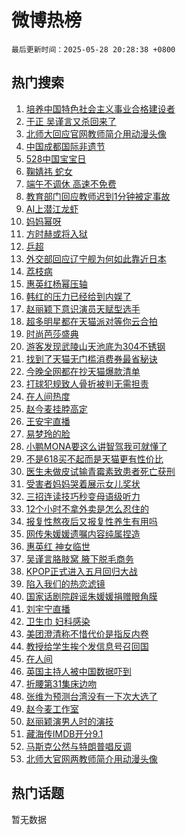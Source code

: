 # 微博热榜

`最后更新时间：2025-05-28 20:28:38 +0800`

## 热门搜索

1. [培养中国特色社会主义事业合格建设者](https://m.weibo.cn/search?containerid=100103type%3D1%26t%3D10%26q%3D%23%E5%9F%B9%E5%85%BB%E4%B8%AD%E5%9B%BD%E7%89%B9%E8%89%B2%E7%A4%BE%E4%BC%9A%E4%B8%BB%E4%B9%89%E4%BA%8B%E4%B8%9A%E5%90%88%E6%A0%BC%E5%BB%BA%E8%AE%BE%E8%80%85%23&stream_entry_id=51&isnewpage=1&extparam=seat%3D1%26c_type%3D51%26dgr%3D0%26cate%3D10103%26stream_entry_id%3D51%26q%3D%2523%25E5%259F%25B9%25E5%2585%25BB%25E4%25B8%25AD%25E5%259B%25BD%25E7%2589%25B9%25E8%2589%25B2%25E7%25A4%25BE%25E4%25BC%259A%25E4%25B8%25BB%25E4%25B9%2589%25E4%25BA%258B%25E4%25B8%259A%25E5%2590%2588%25E6%25A0%25BC%25E5%25BB%25BA%25E8%25AE%25BE%25E8%2580%2585%2523%26filter_type%3Drealtimehot%26pos%3D0%26display_time%3D1748435316%26pre_seqid%3D174843531657608418083)
1. [于正 吴谨言又杀回来了](https://m.weibo.cn/search?containerid=100103type%3D1%26t%3D10%26q%3D%E4%BA%8E%E6%AD%A3+%E5%90%B4%E8%B0%A8%E8%A8%80%E5%8F%88%E6%9D%80%E5%9B%9E%E6%9D%A5%E4%BA%86&stream_entry_id=31&isnewpage=1&extparam=seat%3D1%26flag%3D1%26lcate%3D5001%26filter_type%3Drealtimehot%26c_type%3D31%26dgr%3D0%26stream_entry_id%3D31%26band_rank%3D1%26cate%3D5001%26q%3D%25E4%25BA%258E%25E6%25AD%25A3%2520%25E5%2590%25B4%25E8%25B0%25A8%25E8%25A8%2580%25E5%258F%2588%25E6%259D%2580%25E5%259B%259E%25E6%259D%25A5%25E4%25BA%2586%26realpos%3D1%26pos%3D0%26display_time%3D1748435316%26pre_seqid%3D174843531657608418083)
1. [北师大回应官网教师简介用动漫头像](https://m.weibo.cn/search?containerid=100103type%3D1%26t%3D10%26q%3D%23%E5%8C%97%E5%B8%88%E5%A4%A7%E5%9B%9E%E5%BA%94%E5%AE%98%E7%BD%91%E6%95%99%E5%B8%88%E7%AE%80%E4%BB%8B%E7%94%A8%E5%8A%A8%E6%BC%AB%E5%A4%B4%E5%83%8F%23&stream_entry_id=31&isnewpage=1&extparam=seat%3D1%26flag%3D0%26lcate%3D5001%26filter_type%3Drealtimehot%26c_type%3D31%26dgr%3D0%26stream_entry_id%3D31%26band_rank%3D2%26cate%3D5001%26q%3D%2523%25E5%258C%2597%25E5%25B8%2588%25E5%25A4%25A7%25E5%259B%259E%25E5%25BA%2594%25E5%25AE%2598%25E7%25BD%2591%25E6%2595%2599%25E5%25B8%2588%25E7%25AE%2580%25E4%25BB%258B%25E7%2594%25A8%25E5%258A%25A8%25E6%25BC%25AB%25E5%25A4%25B4%25E5%2583%258F%2523%26realpos%3D2%26pos%3D1%26display_time%3D1748435316%26pre_seqid%3D174843531657608418083)
1. [中国成都国际非遗节](https://m.weibo.cn/search?containerid=100103type%3D1%26t%3D10%26q%3D%23%E4%B8%AD%E5%9B%BD%E6%88%90%E9%83%BD%E5%9B%BD%E9%99%85%E9%9D%9E%E9%81%97%E8%8A%82%23&stream_entry_id=31&isnewpage=1&extparam=seat%3D1%26flag%3D1%26lcate%3D5001%26filter_type%3Drealtimehot%26c_type%3D31%26dgr%3D0%26stream_entry_id%3D31%26band_rank%3D3%26cate%3D5001%26q%3D%2523%25E4%25B8%25AD%25E5%259B%25BD%25E6%2588%2590%25E9%2583%25BD%25E5%259B%25BD%25E9%2599%2585%25E9%259D%259E%25E9%2581%2597%25E8%258A%2582%2523%26realpos%3D3%26pos%3D2%26display_time%3D1748435316%26pre_seqid%3D174843531657608418083)
1. [528中国宝宝日](https://m.weibo.cn/search?containerid=100103type%3D1%26t%3D10%26q%3D%23528%E4%B8%AD%E5%9B%BD%E5%AE%9D%E5%AE%9D%E6%97%A5%23&stream_entry_id=31&isnewpage=1&extparam=seat%3D1%26adid%3D287715%26lcate%3D5001%26filter_type%3Drealtimehot%26stream_entry_id%3D31%26topic_ad%3D1%26dgr%3D0%26is_ad_pos%3D1%26band_rank%3D4%26cate%3D5001%26q%3D%2523528%25E4%25B8%25AD%25E5%259B%25BD%25E5%25AE%259D%25E5%25AE%259D%25E6%2597%25A5%2523%26c_type%3D31%26pos%3D3%26display_time%3D1748435316%26pre_seqid%3D174843531657608418083)
1. [鞠婧祎 蛇女](https://m.weibo.cn/search?containerid=100103type%3D1%26t%3D10%26q%3D%E9%9E%A0%E5%A9%A7%E7%A5%8E+%E8%9B%87%E5%A5%B3&stream_entry_id=31&isnewpage=1&extparam=seat%3D1%26flag%3D1%26lcate%3D5001%26filter_type%3Drealtimehot%26c_type%3D31%26dgr%3D0%26stream_entry_id%3D31%26band_rank%3D4%26cate%3D5001%26q%3D%25E9%259E%25A0%25E5%25A9%25A7%25E7%25A5%258E%2520%25E8%259B%2587%25E5%25A5%25B3%26realpos%3D4%26pos%3D4%26display_time%3D1748435316%26pre_seqid%3D174843531657608418083)
1. [端午不调休 高速不免费](https://m.weibo.cn/search?containerid=100103type%3D1%26t%3D10%26q%3D%E7%AB%AF%E5%8D%88%E4%B8%8D%E8%B0%83%E4%BC%91+%E9%AB%98%E9%80%9F%E4%B8%8D%E5%85%8D%E8%B4%B9&stream_entry_id=31&isnewpage=1&extparam=seat%3D1%26flag%3D2%26lcate%3D5001%26filter_type%3Drealtimehot%26c_type%3D31%26dgr%3D0%26stream_entry_id%3D31%26band_rank%3D5%26cate%3D5001%26q%3D%25E7%25AB%25AF%25E5%258D%2588%25E4%25B8%258D%25E8%25B0%2583%25E4%25BC%2591%2520%25E9%25AB%2598%25E9%2580%259F%25E4%25B8%258D%25E5%2585%258D%25E8%25B4%25B9%26realpos%3D5%26pos%3D5%26display_time%3D1748435316%26pre_seqid%3D174843531657608418083)
1. [教育部门回应教师迟到1分钟被定事故](https://m.weibo.cn/search?containerid=100103type%3D1%26t%3D10%26q%3D%23%E6%95%99%E8%82%B2%E9%83%A8%E9%97%A8%E5%9B%9E%E5%BA%94%E6%95%99%E5%B8%88%E8%BF%9F%E5%88%B01%E5%88%86%E9%92%9F%E8%A2%AB%E5%AE%9A%E4%BA%8B%E6%95%85%23&stream_entry_id=31&isnewpage=1&extparam=seat%3D1%26flag%3D1%26lcate%3D5001%26filter_type%3Drealtimehot%26c_type%3D31%26dgr%3D0%26stream_entry_id%3D31%26band_rank%3D6%26cate%3D5001%26q%3D%2523%25E6%2595%2599%25E8%2582%25B2%25E9%2583%25A8%25E9%2597%25A8%25E5%259B%259E%25E5%25BA%2594%25E6%2595%2599%25E5%25B8%2588%25E8%25BF%259F%25E5%2588%25B01%25E5%2588%2586%25E9%2592%259F%25E8%25A2%25AB%25E5%25AE%259A%25E4%25BA%258B%25E6%2595%2585%2523%26realpos%3D6%26pos%3D6%26display_time%3D1748435316%26pre_seqid%3D174843531657608418083)
1. [AI上潜江龙虾](https://m.weibo.cn/search?containerid=100103type%3D1%26t%3D10%26q%3D%23AI%E4%B8%8A%E6%BD%9C%E6%B1%9F%E9%BE%99%E8%99%BE%23&stream_entry_id=31&isnewpage=1&extparam=seat%3D1%26adid%3D287716%26lcate%3D5001%26filter_type%3Drealtimehot%26stream_entry_id%3D31%26topic_ad%3D1%26dgr%3D0%26is_ad_pos%3D1%26band_rank%3D7%26cate%3D5001%26q%3D%2523AI%25E4%25B8%258A%25E6%25BD%259C%25E6%25B1%259F%25E9%25BE%2599%25E8%2599%25BE%2523%26c_type%3D31%26pos%3D7%26display_time%3D1748435316%26pre_seqid%3D174843531657608418083)
1. [妈妈幂呀](https://m.weibo.cn/search?containerid=100103type%3D1%26t%3D10%26q%3D%E5%A6%88%E5%A6%88%E5%B9%82%E5%91%80&stream_entry_id=31&isnewpage=1&extparam=seat%3D1%26flag%3D1%26lcate%3D5001%26filter_type%3Drealtimehot%26c_type%3D31%26dgr%3D0%26stream_entry_id%3D31%26band_rank%3D7%26cate%3D5001%26q%3D%25E5%25A6%2588%25E5%25A6%2588%25E5%25B9%2582%25E5%2591%2580%26realpos%3D7%26pos%3D8%26display_time%3D1748435316%26pre_seqid%3D174843531657608418083)
1. [方时赫或将入狱](https://m.weibo.cn/search?containerid=100103type%3D1%26t%3D10%26q%3D%23%E6%96%B9%E6%97%B6%E8%B5%AB%E6%88%96%E5%B0%86%E5%85%A5%E7%8B%B1%23&stream_entry_id=31&isnewpage=1&extparam=seat%3D1%26flag%3D1%26lcate%3D5001%26filter_type%3Drealtimehot%26c_type%3D31%26dgr%3D0%26stream_entry_id%3D31%26band_rank%3D8%26cate%3D5001%26q%3D%2523%25E6%2596%25B9%25E6%2597%25B6%25E8%25B5%25AB%25E6%2588%2596%25E5%25B0%2586%25E5%2585%25A5%25E7%258B%25B1%2523%26realpos%3D8%26pos%3D9%26display_time%3D1748435316%26pre_seqid%3D174843531657608418083)
1. [乒超](https://m.weibo.cn/search?containerid=100103type%3D1%26t%3D10%26q%3D%E4%B9%92%E8%B6%85&stream_entry_id=31&isnewpage=1&extparam=seat%3D1%26flag%3D0%26lcate%3D5001%26filter_type%3Drealtimehot%26c_type%3D31%26dgr%3D0%26stream_entry_id%3D31%26band_rank%3D9%26cate%3D5001%26q%3D%25E4%25B9%2592%25E8%25B6%2585%26realpos%3D9%26pos%3D10%26display_time%3D1748435316%26pre_seqid%3D174843531657608418083)
1. [外交部回应辽宁舰为何如此靠近日本](https://m.weibo.cn/search?containerid=100103type%3D1%26t%3D10%26q%3D%23%E5%A4%96%E4%BA%A4%E9%83%A8%E5%9B%9E%E5%BA%94%E8%BE%BD%E5%AE%81%E8%88%B0%E4%B8%BA%E4%BD%95%E5%A6%82%E6%AD%A4%E9%9D%A0%E8%BF%91%E6%97%A5%E6%9C%AC%23&stream_entry_id=31&isnewpage=1&extparam=seat%3D1%26flag%3D1%26lcate%3D5001%26filter_type%3Drealtimehot%26c_type%3D31%26dgr%3D0%26stream_entry_id%3D31%26band_rank%3D10%26cate%3D5001%26q%3D%2523%25E5%25A4%2596%25E4%25BA%25A4%25E9%2583%25A8%25E5%259B%259E%25E5%25BA%2594%25E8%25BE%25BD%25E5%25AE%2581%25E8%2588%25B0%25E4%25B8%25BA%25E4%25BD%2595%25E5%25A6%2582%25E6%25AD%25A4%25E9%259D%25A0%25E8%25BF%2591%25E6%2597%25A5%25E6%259C%25AC%2523%26realpos%3D10%26pos%3D11%26display_time%3D1748435316%26pre_seqid%3D174843531657608418083)
1. [荔枝病](https://m.weibo.cn/search?containerid=100103type%3D1%26t%3D10%26q%3D%E8%8D%94%E6%9E%9D%E7%97%85&stream_entry_id=31&isnewpage=1&extparam=seat%3D1%26flag%3D2%26lcate%3D5001%26filter_type%3Drealtimehot%26c_type%3D31%26dgr%3D0%26stream_entry_id%3D31%26band_rank%3D11%26cate%3D5001%26q%3D%25E8%258D%2594%25E6%259E%259D%25E7%2597%2585%26realpos%3D11%26pos%3D12%26display_time%3D1748435316%26pre_seqid%3D174843531657608418083)
1. [惠英红杨幂压轴](https://m.weibo.cn/search?containerid=100103type%3D1%26t%3D10%26q%3D%23%E6%83%A0%E8%8B%B1%E7%BA%A2%E6%9D%A8%E5%B9%82%E5%8E%8B%E8%BD%B4%23&stream_entry_id=31&isnewpage=1&extparam=seat%3D1%26flag%3D1%26lcate%3D5001%26filter_type%3Drealtimehot%26c_type%3D31%26dgr%3D0%26stream_entry_id%3D31%26band_rank%3D12%26cate%3D5001%26q%3D%2523%25E6%2583%25A0%25E8%258B%25B1%25E7%25BA%25A2%25E6%259D%25A8%25E5%25B9%2582%25E5%258E%258B%25E8%25BD%25B4%2523%26realpos%3D12%26pos%3D13%26display_time%3D1748435316%26pre_seqid%3D174843531657608418083)
1. [韩红的压力已经给到内娱了](https://m.weibo.cn/search?containerid=100103type%3D1%26t%3D10%26q%3D%E9%9F%A9%E7%BA%A2%E7%9A%84%E5%8E%8B%E5%8A%9B%E5%B7%B2%E7%BB%8F%E7%BB%99%E5%88%B0%E5%86%85%E5%A8%B1%E4%BA%86&stream_entry_id=31&isnewpage=1&extparam=seat%3D1%26flag%3D2%26lcate%3D5001%26filter_type%3Drealtimehot%26c_type%3D31%26dgr%3D0%26stream_entry_id%3D31%26band_rank%3D13%26cate%3D5001%26q%3D%25E9%259F%25A9%25E7%25BA%25A2%25E7%259A%2584%25E5%258E%258B%25E5%258A%259B%25E5%25B7%25B2%25E7%25BB%258F%25E7%25BB%2599%25E5%2588%25B0%25E5%2586%2585%25E5%25A8%25B1%25E4%25BA%2586%26realpos%3D13%26pos%3D14%26display_time%3D1748435316%26pre_seqid%3D174843531657608418083)
1. [赵丽颖下意识演员天赋型选手](https://m.weibo.cn/search?containerid=100103type%3D1%26t%3D10%26q%3D%E8%B5%B5%E4%B8%BD%E9%A2%96%E4%B8%8B%E6%84%8F%E8%AF%86%E6%BC%94%E5%91%98%E5%A4%A9%E8%B5%8B%E5%9E%8B%E9%80%89%E6%89%8B&stream_entry_id=31&isnewpage=1&extparam=seat%3D1%26flag%3D1%26lcate%3D5001%26filter_type%3Drealtimehot%26c_type%3D31%26dgr%3D0%26stream_entry_id%3D31%26band_rank%3D14%26cate%3D5001%26q%3D%25E8%25B5%25B5%25E4%25B8%25BD%25E9%25A2%2596%25E4%25B8%258B%25E6%2584%258F%25E8%25AF%2586%25E6%25BC%2594%25E5%2591%2598%25E5%25A4%25A9%25E8%25B5%258B%25E5%259E%258B%25E9%2580%2589%25E6%2589%258B%26realpos%3D14%26pos%3D15%26display_time%3D1748435316%26pre_seqid%3D174843531657608418083)
1. [超多明星都在天猫派对等你云合拍](https://m.weibo.cn/search?containerid=100103type%3D1%26t%3D10%26q%3D%23%E8%B6%85%E5%A4%9A%E6%98%8E%E6%98%9F%E9%83%BD%E5%9C%A8%E5%A4%A9%E7%8C%AB%E6%B4%BE%E5%AF%B9%E7%AD%89%E4%BD%A0%E4%BA%91%E5%90%88%E6%8B%8D%23&stream_entry_id=31&isnewpage=1&extparam=seat%3D1%26flag%3D1%26lcate%3D5001%26filter_type%3Drealtimehot%26stream_entry_id%3D31%26c_type%3D31%26dgr%3D0%26adid%3D288081%26band_rank%3D15%26cate%3D5001%26q%3D%2523%25E8%25B6%2585%25E5%25A4%259A%25E6%2598%258E%25E6%2598%259F%25E9%2583%25BD%25E5%259C%25A8%25E5%25A4%25A9%25E7%258C%25AB%25E6%25B4%25BE%25E5%25AF%25B9%25E7%25AD%2589%25E4%25BD%25A0%25E4%25BA%2591%25E5%2590%2588%25E6%258B%258D%2523%26realpos%3D15%26pos%3D16%26display_time%3D1748435316%26pre_seqid%3D174843531657608418083)
1. [时尚芭莎盛典](https://m.weibo.cn/search?containerid=100103type%3D1%26t%3D10%26q%3D%E6%97%B6%E5%B0%9A%E8%8A%AD%E8%8E%8E%E7%9B%9B%E5%85%B8&stream_entry_id=31&isnewpage=1&extparam=seat%3D1%26flag%3D0%26lcate%3D5001%26filter_type%3Drealtimehot%26c_type%3D31%26dgr%3D0%26stream_entry_id%3D31%26band_rank%3D16%26cate%3D5001%26q%3D%25E6%2597%25B6%25E5%25B0%259A%25E8%258A%25AD%25E8%258E%258E%25E7%259B%259B%25E5%2585%25B8%26realpos%3D16%26pos%3D17%26display_time%3D1748435316%26pre_seqid%3D174843531657608418083)
1. [游客发现武陵山天池底为304不锈钢](https://m.weibo.cn/search?containerid=100103type%3D1%26t%3D10%26q%3D%23%E6%B8%B8%E5%AE%A2%E5%8F%91%E7%8E%B0%E6%AD%A6%E9%99%B5%E5%B1%B1%E5%A4%A9%E6%B1%A0%E5%BA%95%E4%B8%BA304%E4%B8%8D%E9%94%88%E9%92%A2%23&stream_entry_id=31&isnewpage=1&extparam=seat%3D1%26flag%3D1%26lcate%3D5001%26filter_type%3Drealtimehot%26c_type%3D31%26dgr%3D0%26stream_entry_id%3D31%26band_rank%3D17%26cate%3D5001%26q%3D%2523%25E6%25B8%25B8%25E5%25AE%25A2%25E5%258F%2591%25E7%258E%25B0%25E6%25AD%25A6%25E9%2599%25B5%25E5%25B1%25B1%25E5%25A4%25A9%25E6%25B1%25A0%25E5%25BA%2595%25E4%25B8%25BA304%25E4%25B8%258D%25E9%2594%2588%25E9%2592%25A2%2523%26realpos%3D17%26pos%3D18%26display_time%3D1748435316%26pre_seqid%3D174843531657608418083)
1. [找到了天猫无门槛消费券最省秘诀](https://m.weibo.cn/search?containerid=100103type%3D1%26t%3D10%26q%3D%23%E6%89%BE%E5%88%B0%E4%BA%86%E5%A4%A9%E7%8C%AB%E6%97%A0%E9%97%A8%E6%A7%9B%E6%B6%88%E8%B4%B9%E5%88%B8%E6%9C%80%E7%9C%81%E7%A7%98%E8%AF%80%23&stream_entry_id=31&isnewpage=1&extparam=seat%3D1%26flag%3D1%26lcate%3D5001%26filter_type%3Drealtimehot%26c_type%3D31%26dgr%3D0%26stream_entry_id%3D31%26band_rank%3D18%26cate%3D5001%26q%3D%2523%25E6%2589%25BE%25E5%2588%25B0%25E4%25BA%2586%25E5%25A4%25A9%25E7%258C%25AB%25E6%2597%25A0%25E9%2597%25A8%25E6%25A7%259B%25E6%25B6%2588%25E8%25B4%25B9%25E5%2588%25B8%25E6%259C%2580%25E7%259C%2581%25E7%25A7%2598%25E8%25AF%2580%2523%26realpos%3D18%26pos%3D19%26display_time%3D1748435316%26pre_seqid%3D174843531657608418083)
1. [今晚全网都在抄天猫爆款清单](https://m.weibo.cn/search?containerid=100103type%3D1%26t%3D10%26q%3D%23%E4%BB%8A%E6%99%9A%E5%85%A8%E7%BD%91%E9%83%BD%E5%9C%A8%E6%8A%84%E5%A4%A9%E7%8C%AB%E7%88%86%E6%AC%BE%E6%B8%85%E5%8D%95%23&stream_entry_id=31&isnewpage=1&extparam=seat%3D1%26flag%3D1%26lcate%3D5001%26filter_type%3Drealtimehot%26c_type%3D31%26dgr%3D0%26stream_entry_id%3D31%26band_rank%3D19%26cate%3D5001%26q%3D%2523%25E4%25BB%258A%25E6%2599%259A%25E5%2585%25A8%25E7%25BD%2591%25E9%2583%25BD%25E5%259C%25A8%25E6%258A%2584%25E5%25A4%25A9%25E7%258C%25AB%25E7%2588%2586%25E6%25AC%25BE%25E6%25B8%2585%25E5%258D%2595%2523%26realpos%3D19%26pos%3D20%26display_time%3D1748435316%26pre_seqid%3D174843531657608418083)
1. [打球犯规致人骨折被判无需担责](https://m.weibo.cn/search?containerid=100103type%3D1%26t%3D10%26q%3D%23%E6%89%93%E7%90%83%E7%8A%AF%E8%A7%84%E8%87%B4%E4%BA%BA%E9%AA%A8%E6%8A%98%E8%A2%AB%E5%88%A4%E6%97%A0%E9%9C%80%E6%8B%85%E8%B4%A3%23&stream_entry_id=31&isnewpage=1&extparam=seat%3D1%26flag%3D1%26lcate%3D5001%26filter_type%3Drealtimehot%26c_type%3D31%26dgr%3D0%26stream_entry_id%3D31%26band_rank%3D20%26cate%3D5001%26q%3D%2523%25E6%2589%2593%25E7%2590%2583%25E7%258A%25AF%25E8%25A7%2584%25E8%2587%25B4%25E4%25BA%25BA%25E9%25AA%25A8%25E6%258A%2598%25E8%25A2%25AB%25E5%2588%25A4%25E6%2597%25A0%25E9%259C%2580%25E6%258B%2585%25E8%25B4%25A3%2523%26realpos%3D20%26pos%3D21%26display_time%3D1748435316%26pre_seqid%3D174843531657608418083)
1. [在人间热度](https://m.weibo.cn/search?containerid=100103type%3D1%26t%3D10%26q%3D%23%E5%9C%A8%E4%BA%BA%E9%97%B4%E7%83%AD%E5%BA%A6%23&stream_entry_id=31&isnewpage=1&extparam=seat%3D1%26flag%3D0%26lcate%3D5001%26filter_type%3Drealtimehot%26c_type%3D31%26dgr%3D0%26stream_entry_id%3D31%26band_rank%3D21%26cate%3D5001%26q%3D%2523%25E5%259C%25A8%25E4%25BA%25BA%25E9%2597%25B4%25E7%2583%25AD%25E5%25BA%25A6%2523%26realpos%3D21%26pos%3D22%26display_time%3D1748435316%26pre_seqid%3D174843531657608418083)
1. [赵今麦挂脖高定](https://m.weibo.cn/search?containerid=100103type%3D1%26t%3D10%26q%3D%23%E8%B5%B5%E4%BB%8A%E9%BA%A6%E6%8C%82%E8%84%96%E9%AB%98%E5%AE%9A%23&stream_entry_id=31&isnewpage=1&extparam=seat%3D1%26flag%3D1%26lcate%3D5001%26filter_type%3Drealtimehot%26c_type%3D31%26dgr%3D0%26stream_entry_id%3D31%26band_rank%3D22%26cate%3D5001%26q%3D%2523%25E8%25B5%25B5%25E4%25BB%258A%25E9%25BA%25A6%25E6%258C%2582%25E8%2584%2596%25E9%25AB%2598%25E5%25AE%259A%2523%26realpos%3D22%26pos%3D23%26display_time%3D1748435316%26pre_seqid%3D174843531657608418083)
1. [王安宇直播](https://m.weibo.cn/search?containerid=100103type%3D1%26t%3D10%26q%3D%E7%8E%8B%E5%AE%89%E5%AE%87%E7%9B%B4%E6%92%AD&stream_entry_id=31&isnewpage=1&extparam=seat%3D1%26flag%3D1%26lcate%3D5001%26filter_type%3Drealtimehot%26c_type%3D31%26dgr%3D0%26stream_entry_id%3D31%26band_rank%3D23%26cate%3D5001%26q%3D%25E7%258E%258B%25E5%25AE%2589%25E5%25AE%2587%25E7%259B%25B4%25E6%2592%25AD%26realpos%3D23%26pos%3D24%26display_time%3D1748435316%26pre_seqid%3D174843531657608418083)
1. [易梦玲的脸](https://m.weibo.cn/search?containerid=100103type%3D1%26t%3D10%26q%3D%E6%98%93%E6%A2%A6%E7%8E%B2%E7%9A%84%E8%84%B8&stream_entry_id=31&isnewpage=1&extparam=seat%3D1%26flag%3D1%26lcate%3D5001%26filter_type%3Drealtimehot%26c_type%3D31%26dgr%3D0%26stream_entry_id%3D31%26band_rank%3D24%26cate%3D5001%26q%3D%25E6%2598%2593%25E6%25A2%25A6%25E7%258E%25B2%25E7%259A%2584%25E8%2584%25B8%26realpos%3D24%26pos%3D25%26display_time%3D1748435316%26pre_seqid%3D174843531657608418083)
1. [小鹏MONA要这么讲智驾我可就懂了](https://m.weibo.cn/search?containerid=100103type%3D1%26t%3D10%26q%3D%23%E5%B0%8F%E9%B9%8FMONA%E8%A6%81%E8%BF%99%E4%B9%88%E8%AE%B2%E6%99%BA%E9%A9%BE%E6%88%91%E5%8F%AF%E5%B0%B1%E6%87%82%E4%BA%86%23&stream_entry_id=31&isnewpage=1&extparam=seat%3D1%26flag%3D1%26lcate%3D5001%26filter_type%3Drealtimehot%26c_type%3D31%26dgr%3D0%26stream_entry_id%3D31%26band_rank%3D25%26cate%3D5001%26q%3D%2523%25E5%25B0%258F%25E9%25B9%258FMONA%25E8%25A6%2581%25E8%25BF%2599%25E4%25B9%2588%25E8%25AE%25B2%25E6%2599%25BA%25E9%25A9%25BE%25E6%2588%2591%25E5%258F%25AF%25E5%25B0%25B1%25E6%2587%2582%25E4%25BA%2586%2523%26realpos%3D25%26pos%3D26%26display_time%3D1748435316%26pre_seqid%3D174843531657608418083)
1. [不是618买不起而是天猫更有性价比](https://m.weibo.cn/search?containerid=100103type%3D1%26t%3D10%26q%3D%23%E4%B8%8D%E6%98%AF618%E4%B9%B0%E4%B8%8D%E8%B5%B7%E8%80%8C%E6%98%AF%E5%A4%A9%E7%8C%AB%E6%9B%B4%E6%9C%89%E6%80%A7%E4%BB%B7%E6%AF%94%23&stream_entry_id=31&isnewpage=1&extparam=seat%3D1%26flag%3D1%26lcate%3D5001%26filter_type%3Drealtimehot%26c_type%3D31%26dgr%3D0%26stream_entry_id%3D31%26band_rank%3D26%26cate%3D5001%26q%3D%2523%25E4%25B8%258D%25E6%2598%25AF618%25E4%25B9%25B0%25E4%25B8%258D%25E8%25B5%25B7%25E8%2580%258C%25E6%2598%25AF%25E5%25A4%25A9%25E7%258C%25AB%25E6%259B%25B4%25E6%259C%2589%25E6%2580%25A7%25E4%25BB%25B7%25E6%25AF%2594%2523%26realpos%3D26%26pos%3D27%26display_time%3D1748435316%26pre_seqid%3D174843531657608418083)
1. [医生未做皮试输青霉素致患者死亡获刑](https://m.weibo.cn/search?containerid=100103type%3D1%26t%3D10%26q%3D%23%E5%8C%BB%E7%94%9F%E6%9C%AA%E5%81%9A%E7%9A%AE%E8%AF%95%E8%BE%93%E9%9D%92%E9%9C%89%E7%B4%A0%E8%87%B4%E6%82%A3%E8%80%85%E6%AD%BB%E4%BA%A1%E8%8E%B7%E5%88%91%23&stream_entry_id=31&isnewpage=1&extparam=seat%3D1%26flag%3D1%26lcate%3D5001%26filter_type%3Drealtimehot%26c_type%3D31%26dgr%3D0%26stream_entry_id%3D31%26band_rank%3D27%26cate%3D5001%26q%3D%2523%25E5%258C%25BB%25E7%2594%259F%25E6%259C%25AA%25E5%2581%259A%25E7%259A%25AE%25E8%25AF%2595%25E8%25BE%2593%25E9%259D%2592%25E9%259C%2589%25E7%25B4%25A0%25E8%2587%25B4%25E6%2582%25A3%25E8%2580%2585%25E6%25AD%25BB%25E4%25BA%25A1%25E8%258E%25B7%25E5%2588%2591%2523%26realpos%3D27%26pos%3D28%26display_time%3D1748435316%26pre_seqid%3D174843531657608418083)
1. [受害者妈妈哭着展示女儿奖状](https://m.weibo.cn/search?containerid=100103type%3D1%26t%3D10%26q%3D%E5%8F%97%E5%AE%B3%E8%80%85%E5%A6%88%E5%A6%88%E5%93%AD%E7%9D%80%E5%B1%95%E7%A4%BA%E5%A5%B3%E5%84%BF%E5%A5%96%E7%8A%B6&stream_entry_id=31&isnewpage=1&extparam=seat%3D1%26flag%3D1%26lcate%3D5001%26filter_type%3Drealtimehot%26c_type%3D31%26dgr%3D0%26stream_entry_id%3D31%26band_rank%3D28%26cate%3D5001%26q%3D%25E5%258F%2597%25E5%25AE%25B3%25E8%2580%2585%25E5%25A6%2588%25E5%25A6%2588%25E5%2593%25AD%25E7%259D%2580%25E5%25B1%2595%25E7%25A4%25BA%25E5%25A5%25B3%25E5%2584%25BF%25E5%25A5%2596%25E7%258A%25B6%26realpos%3D28%26pos%3D29%26display_time%3D1748435316%26pre_seqid%3D174843531657608418083)
1. [三招连读技巧秒变母语级听力](https://m.weibo.cn/search?containerid=100103type%3D1%26t%3D10%26q%3D%E4%B8%89%E6%8B%9B%E8%BF%9E%E8%AF%BB%E6%8A%80%E5%B7%A7%E7%A7%92%E5%8F%98%E6%AF%8D%E8%AF%AD%E7%BA%A7%E5%90%AC%E5%8A%9B&stream_entry_id=31&isnewpage=1&extparam=seat%3D1%26flag%3D1%26lcate%3D5001%26filter_type%3Drealtimehot%26c_type%3D31%26dgr%3D0%26stream_entry_id%3D31%26band_rank%3D29%26cate%3D5001%26q%3D%25E4%25B8%2589%25E6%258B%259B%25E8%25BF%259E%25E8%25AF%25BB%25E6%258A%2580%25E5%25B7%25A7%25E7%25A7%2592%25E5%258F%2598%25E6%25AF%258D%25E8%25AF%25AD%25E7%25BA%25A7%25E5%2590%25AC%25E5%258A%259B%26realpos%3D29%26pos%3D30%26display_time%3D1748435316%26pre_seqid%3D174843531657608418083)
1. [12个小时不拿外卖是怎么忍住的](https://m.weibo.cn/search?containerid=100103type%3D1%26t%3D10%26q%3D12%E4%B8%AA%E5%B0%8F%E6%97%B6%E4%B8%8D%E6%8B%BF%E5%A4%96%E5%8D%96%E6%98%AF%E6%80%8E%E4%B9%88%E5%BF%8D%E4%BD%8F%E7%9A%84&stream_entry_id=31&isnewpage=1&extparam=seat%3D1%26flag%3D1%26lcate%3D5001%26realpos%3D30%26stream_entry_id%3D31%26c_type%3D31%26dgr%3D0%26cate%3D5001%26band_rank%3D30%26is_ai_ask%3D1%26q%3D12%25E4%25B8%25AA%25E5%25B0%258F%25E6%2597%25B6%25E4%25B8%258D%25E6%258B%25BF%25E5%25A4%2596%25E5%258D%2596%25E6%2598%25AF%25E6%2580%258E%25E4%25B9%2588%25E5%25BF%258D%25E4%25BD%258F%25E7%259A%2584%26filter_type%3Drealtimehot%26pos%3D31%26display_time%3D1748435316%26pre_seqid%3D174843531657608418083)
1. [报复性熬夜后又报复性养生有用吗](https://m.weibo.cn/search?containerid=100103type%3D1%26t%3D10%26q%3D%E6%8A%A5%E5%A4%8D%E6%80%A7%E7%86%AC%E5%A4%9C%E5%90%8E%E5%8F%88%E6%8A%A5%E5%A4%8D%E6%80%A7%E5%85%BB%E7%94%9F%E6%9C%89%E7%94%A8%E5%90%97&stream_entry_id=31&isnewpage=1&extparam=seat%3D1%26flag%3D1%26lcate%3D5001%26realpos%3D31%26stream_entry_id%3D31%26c_type%3D31%26dgr%3D0%26cate%3D5001%26band_rank%3D31%26is_ai_ask%3D1%26q%3D%25E6%258A%25A5%25E5%25A4%258D%25E6%2580%25A7%25E7%2586%25AC%25E5%25A4%259C%25E5%2590%258E%25E5%258F%2588%25E6%258A%25A5%25E5%25A4%258D%25E6%2580%25A7%25E5%2585%25BB%25E7%2594%259F%25E6%259C%2589%25E7%2594%25A8%25E5%2590%2597%26filter_type%3Drealtimehot%26pos%3D32%26display_time%3D1748435316%26pre_seqid%3D174843531657608418083)
1. [网传朱媛媛遗嘱内容纯属捏造](https://m.weibo.cn/search?containerid=100103type%3D1%26t%3D10%26q%3D%23%E7%BD%91%E4%BC%A0%E6%9C%B1%E5%AA%9B%E5%AA%9B%E9%81%97%E5%98%B1%E5%86%85%E5%AE%B9%E7%BA%AF%E5%B1%9E%E6%8D%8F%E9%80%A0%23&stream_entry_id=31&isnewpage=1&extparam=seat%3D1%26flag%3D1%26lcate%3D5001%26filter_type%3Drealtimehot%26c_type%3D31%26dgr%3D0%26stream_entry_id%3D31%26band_rank%3D32%26cate%3D5001%26q%3D%2523%25E7%25BD%2591%25E4%25BC%25A0%25E6%259C%25B1%25E5%25AA%259B%25E5%25AA%259B%25E9%2581%2597%25E5%2598%25B1%25E5%2586%2585%25E5%25AE%25B9%25E7%25BA%25AF%25E5%25B1%259E%25E6%258D%258F%25E9%2580%25A0%2523%26realpos%3D32%26pos%3D33%26display_time%3D1748435316%26pre_seqid%3D174843531657608418083)
1. [惠英红 神女临世](https://m.weibo.cn/search?containerid=100103type%3D1%26t%3D10%26q%3D%E6%83%A0%E8%8B%B1%E7%BA%A2+%E7%A5%9E%E5%A5%B3%E4%B8%B4%E4%B8%96&stream_entry_id=31&isnewpage=1&extparam=seat%3D1%26flag%3D1%26lcate%3D5001%26filter_type%3Drealtimehot%26c_type%3D31%26dgr%3D0%26stream_entry_id%3D31%26band_rank%3D33%26cate%3D5001%26q%3D%25E6%2583%25A0%25E8%258B%25B1%25E7%25BA%25A2%2520%25E7%25A5%259E%25E5%25A5%25B3%25E4%25B8%25B4%25E4%25B8%2596%26realpos%3D33%26pos%3D34%26display_time%3D1748435316%26pre_seqid%3D174843531657608418083)
1. [吴谨言胳肢窝 腋下脱毛商务](https://m.weibo.cn/search?containerid=100103type%3D1%26t%3D10%26q%3D%E5%90%B4%E8%B0%A8%E8%A8%80%E8%83%B3%E8%82%A2%E7%AA%9D+%E8%85%8B%E4%B8%8B%E8%84%B1%E6%AF%9B%E5%95%86%E5%8A%A1&stream_entry_id=31&isnewpage=1&extparam=seat%3D1%26flag%3D1%26lcate%3D5001%26filter_type%3Drealtimehot%26c_type%3D31%26dgr%3D0%26stream_entry_id%3D31%26band_rank%3D34%26cate%3D5001%26q%3D%25E5%2590%25B4%25E8%25B0%25A8%25E8%25A8%2580%25E8%2583%25B3%25E8%2582%25A2%25E7%25AA%259D%2520%25E8%2585%258B%25E4%25B8%258B%25E8%2584%25B1%25E6%25AF%259B%25E5%2595%2586%25E5%258A%25A1%26realpos%3D34%26pos%3D35%26display_time%3D1748435316%26pre_seqid%3D174843531657608418083)
1. [KPOP正式进入五月回归大战](https://m.weibo.cn/search?containerid=100103type%3D1%26t%3D10%26q%3DKPOP%E6%AD%A3%E5%BC%8F%E8%BF%9B%E5%85%A5%E4%BA%94%E6%9C%88%E5%9B%9E%E5%BD%92%E5%A4%A7%E6%88%98&stream_entry_id=31&isnewpage=1&extparam=seat%3D1%26flag%3D1%26lcate%3D5001%26filter_type%3Drealtimehot%26c_type%3D31%26dgr%3D0%26stream_entry_id%3D31%26band_rank%3D35%26cate%3D5001%26q%3DKPOP%25E6%25AD%25A3%25E5%25BC%258F%25E8%25BF%259B%25E5%2585%25A5%25E4%25BA%2594%25E6%259C%2588%25E5%259B%259E%25E5%25BD%2592%25E5%25A4%25A7%25E6%2588%2598%26realpos%3D35%26pos%3D36%26display_time%3D1748435316%26pre_seqid%3D174843531657608418083)
1. [陷入我们的热恋滤镜](https://m.weibo.cn/search?containerid=100103type%3D1%26t%3D10%26q%3D%E9%99%B7%E5%85%A5%E6%88%91%E4%BB%AC%E7%9A%84%E7%83%AD%E6%81%8B%E6%BB%A4%E9%95%9C&stream_entry_id=31&isnewpage=1&extparam=seat%3D1%26flag%3D1%26lcate%3D5001%26filter_type%3Drealtimehot%26c_type%3D31%26dgr%3D0%26stream_entry_id%3D31%26band_rank%3D36%26cate%3D5001%26q%3D%25E9%2599%25B7%25E5%2585%25A5%25E6%2588%2591%25E4%25BB%25AC%25E7%259A%2584%25E7%2583%25AD%25E6%2581%258B%25E6%25BB%25A4%25E9%2595%259C%26realpos%3D36%26pos%3D37%26display_time%3D1748435316%26pre_seqid%3D174843531657608418083)
1. [国家话剧院辟谣朱媛媛捐赠眼角膜](https://m.weibo.cn/search?containerid=100103type%3D1%26t%3D10%26q%3D%23%E5%9B%BD%E5%AE%B6%E8%AF%9D%E5%89%A7%E9%99%A2%E8%BE%9F%E8%B0%A3%E6%9C%B1%E5%AA%9B%E5%AA%9B%E6%8D%90%E8%B5%A0%E7%9C%BC%E8%A7%92%E8%86%9C%23&stream_entry_id=31&isnewpage=1&extparam=seat%3D1%26flag%3D1%26lcate%3D5001%26filter_type%3Drealtimehot%26c_type%3D31%26dgr%3D0%26stream_entry_id%3D31%26band_rank%3D37%26cate%3D5001%26q%3D%2523%25E5%259B%25BD%25E5%25AE%25B6%25E8%25AF%259D%25E5%2589%25A7%25E9%2599%25A2%25E8%25BE%259F%25E8%25B0%25A3%25E6%259C%25B1%25E5%25AA%259B%25E5%25AA%259B%25E6%258D%2590%25E8%25B5%25A0%25E7%259C%25BC%25E8%25A7%2592%25E8%2586%259C%2523%26realpos%3D37%26pos%3D38%26display_time%3D1748435316%26pre_seqid%3D174843531657608418083)
1. [刘宇宁直播](https://m.weibo.cn/search?containerid=100103type%3D1%26t%3D10%26q%3D%E5%88%98%E5%AE%87%E5%AE%81%E7%9B%B4%E6%92%AD&stream_entry_id=31&isnewpage=1&extparam=seat%3D1%26flag%3D1%26lcate%3D5001%26filter_type%3Drealtimehot%26c_type%3D31%26dgr%3D0%26stream_entry_id%3D31%26band_rank%3D38%26cate%3D5001%26q%3D%25E5%2588%2598%25E5%25AE%2587%25E5%25AE%2581%25E7%259B%25B4%25E6%2592%25AD%26realpos%3D38%26pos%3D39%26display_time%3D1748435316%26pre_seqid%3D174843531657608418083)
1. [卫生巾 妇科感染](https://m.weibo.cn/search?containerid=100103type%3D1%26t%3D10%26q%3D%E5%8D%AB%E7%94%9F%E5%B7%BE+%E5%A6%87%E7%A7%91%E6%84%9F%E6%9F%93&stream_entry_id=31&isnewpage=1&extparam=seat%3D1%26flag%3D1%26lcate%3D5001%26filter_type%3Drealtimehot%26c_type%3D31%26dgr%3D0%26stream_entry_id%3D31%26band_rank%3D39%26cate%3D5001%26q%3D%25E5%258D%25AB%25E7%2594%259F%25E5%25B7%25BE%2520%25E5%25A6%2587%25E7%25A7%2591%25E6%2584%259F%25E6%259F%2593%26realpos%3D39%26pos%3D40%26display_time%3D1748435316%26pre_seqid%3D174843531657608418083)
1. [美团澄清称不惜代价是指反内卷](https://m.weibo.cn/search?containerid=100103type%3D1%26t%3D10%26q%3D%23%E7%BE%8E%E5%9B%A2%E6%BE%84%E6%B8%85%E7%A7%B0%E4%B8%8D%E6%83%9C%E4%BB%A3%E4%BB%B7%E6%98%AF%E6%8C%87%E5%8F%8D%E5%86%85%E5%8D%B7%23&stream_entry_id=31&isnewpage=1&extparam=seat%3D1%26flag%3D1%26lcate%3D5001%26filter_type%3Drealtimehot%26stream_entry_id%3D31%26c_type%3D31%26dgr%3D0%26adid%3D288045%26band_rank%3D40%26cate%3D5001%26q%3D%2523%25E7%25BE%258E%25E5%259B%25A2%25E6%25BE%2584%25E6%25B8%2585%25E7%25A7%25B0%25E4%25B8%258D%25E6%2583%259C%25E4%25BB%25A3%25E4%25BB%25B7%25E6%2598%25AF%25E6%258C%2587%25E5%258F%258D%25E5%2586%2585%25E5%258D%25B7%2523%26realpos%3D40%26pos%3D41%26display_time%3D1748435316%26pre_seqid%3D174843531657608418083)
1. [教授给学生挨个发信息号召回国](https://m.weibo.cn/search?containerid=100103type%3D1%26t%3D10%26q%3D%23%E6%95%99%E6%8E%88%E7%BB%99%E5%AD%A6%E7%94%9F%E6%8C%A8%E4%B8%AA%E5%8F%91%E4%BF%A1%E6%81%AF%E5%8F%B7%E5%8F%AC%E5%9B%9E%E5%9B%BD%23&stream_entry_id=31&isnewpage=1&extparam=seat%3D1%26flag%3D1%26lcate%3D5001%26filter_type%3Drealtimehot%26c_type%3D31%26dgr%3D0%26stream_entry_id%3D31%26band_rank%3D41%26cate%3D5001%26q%3D%2523%25E6%2595%2599%25E6%258E%2588%25E7%25BB%2599%25E5%25AD%25A6%25E7%2594%259F%25E6%258C%25A8%25E4%25B8%25AA%25E5%258F%2591%25E4%25BF%25A1%25E6%2581%25AF%25E5%258F%25B7%25E5%258F%25AC%25E5%259B%259E%25E5%259B%25BD%2523%26realpos%3D41%26pos%3D42%26display_time%3D1748435316%26pre_seqid%3D174843531657608418083)
1. [在人间](https://m.weibo.cn/search?containerid=100103type%3D1%26t%3D10%26q%3D%E5%9C%A8%E4%BA%BA%E9%97%B4&stream_entry_id=31&isnewpage=1&extparam=seat%3D1%26flag%3D1%26lcate%3D5001%26filter_type%3Drealtimehot%26c_type%3D31%26dgr%3D0%26stream_entry_id%3D31%26band_rank%3D42%26cate%3D5001%26q%3D%25E5%259C%25A8%25E4%25BA%25BA%25E9%2597%25B4%26realpos%3D42%26pos%3D43%26display_time%3D1748435316%26pre_seqid%3D174843531657608418083)
1. [英国主持人被中国数据吓到](https://m.weibo.cn/search?containerid=100103type%3D1%26t%3D10%26q%3D%E8%8B%B1%E5%9B%BD%E4%B8%BB%E6%8C%81%E4%BA%BA%E8%A2%AB%E4%B8%AD%E5%9B%BD%E6%95%B0%E6%8D%AE%E5%90%93%E5%88%B0&stream_entry_id=31&isnewpage=1&extparam=seat%3D1%26flag%3D1%26lcate%3D5001%26filter_type%3Drealtimehot%26c_type%3D31%26dgr%3D0%26stream_entry_id%3D31%26band_rank%3D43%26cate%3D5001%26q%3D%25E8%258B%25B1%25E5%259B%25BD%25E4%25B8%25BB%25E6%258C%2581%25E4%25BA%25BA%25E8%25A2%25AB%25E4%25B8%25AD%25E5%259B%25BD%25E6%2595%25B0%25E6%258D%25AE%25E5%2590%2593%25E5%2588%25B0%26realpos%3D43%26pos%3D44%26display_time%3D1748435316%26pre_seqid%3D174843531657608418083)
1. [折腰第31集床边吻](https://m.weibo.cn/search?containerid=100103type%3D1%26t%3D10%26q%3D%E6%8A%98%E8%85%B0%E7%AC%AC31%E9%9B%86%E5%BA%8A%E8%BE%B9%E5%90%BB&stream_entry_id=31&isnewpage=1&extparam=seat%3D1%26flag%3D1%26lcate%3D5001%26filter_type%3Drealtimehot%26c_type%3D31%26dgr%3D0%26stream_entry_id%3D31%26band_rank%3D44%26cate%3D5001%26q%3D%25E6%258A%2598%25E8%2585%25B0%25E7%25AC%25AC31%25E9%259B%2586%25E5%25BA%258A%25E8%25BE%25B9%25E5%2590%25BB%26realpos%3D44%26pos%3D45%26display_time%3D1748435316%26pre_seqid%3D174843531657608418083)
1. [张维为预测台湾没有一下次大选了](https://m.weibo.cn/search?containerid=100103type%3D1%26t%3D10%26q%3D%23%E5%BC%A0%E7%BB%B4%E4%B8%BA%E9%A2%84%E6%B5%8B%E5%8F%B0%E6%B9%BE%E6%B2%A1%E6%9C%89%E4%B8%80%E4%B8%8B%E6%AC%A1%E5%A4%A7%E9%80%89%E4%BA%86%23&stream_entry_id=31&isnewpage=1&extparam=seat%3D1%26flag%3D1%26lcate%3D5001%26filter_type%3Drealtimehot%26c_type%3D31%26dgr%3D0%26stream_entry_id%3D31%26band_rank%3D45%26cate%3D5001%26q%3D%2523%25E5%25BC%25A0%25E7%25BB%25B4%25E4%25B8%25BA%25E9%25A2%2584%25E6%25B5%258B%25E5%258F%25B0%25E6%25B9%25BE%25E6%25B2%25A1%25E6%259C%2589%25E4%25B8%2580%25E4%25B8%258B%25E6%25AC%25A1%25E5%25A4%25A7%25E9%2580%2589%25E4%25BA%2586%2523%26realpos%3D45%26pos%3D46%26display_time%3D1748435316%26pre_seqid%3D174843531657608418083)
1. [赵今麦工作室](https://m.weibo.cn/search?containerid=100103type%3D1%26t%3D10%26q%3D%E8%B5%B5%E4%BB%8A%E9%BA%A6%E5%B7%A5%E4%BD%9C%E5%AE%A4&stream_entry_id=31&isnewpage=1&extparam=seat%3D1%26flag%3D1%26lcate%3D5001%26filter_type%3Drealtimehot%26c_type%3D31%26dgr%3D0%26stream_entry_id%3D31%26band_rank%3D46%26cate%3D5001%26q%3D%25E8%25B5%25B5%25E4%25BB%258A%25E9%25BA%25A6%25E5%25B7%25A5%25E4%25BD%259C%25E5%25AE%25A4%26realpos%3D46%26pos%3D47%26display_time%3D1748435316%26pre_seqid%3D174843531657608418083)
1. [赵丽颖演男人时的演技](https://m.weibo.cn/search?containerid=100103type%3D1%26t%3D10%26q%3D%E8%B5%B5%E4%B8%BD%E9%A2%96%E6%BC%94%E7%94%B7%E4%BA%BA%E6%97%B6%E7%9A%84%E6%BC%94%E6%8A%80&stream_entry_id=31&isnewpage=1&extparam=seat%3D1%26flag%3D1%26lcate%3D5001%26filter_type%3Drealtimehot%26c_type%3D31%26dgr%3D0%26stream_entry_id%3D31%26band_rank%3D47%26cate%3D5001%26q%3D%25E8%25B5%25B5%25E4%25B8%25BD%25E9%25A2%2596%25E6%25BC%2594%25E7%2594%25B7%25E4%25BA%25BA%25E6%2597%25B6%25E7%259A%2584%25E6%25BC%2594%25E6%258A%2580%26realpos%3D47%26pos%3D48%26display_time%3D1748435316%26pre_seqid%3D174843531657608418083)
1. [藏海传IMDB开分9.1](https://m.weibo.cn/search?containerid=100103type%3D1%26t%3D10%26q%3D%E8%97%8F%E6%B5%B7%E4%BC%A0IMDB%E5%BC%80%E5%88%869.1&stream_entry_id=31&isnewpage=1&extparam=seat%3D1%26flag%3D0%26lcate%3D5001%26filter_type%3Drealtimehot%26c_type%3D31%26dgr%3D0%26stream_entry_id%3D31%26band_rank%3D48%26cate%3D5001%26q%3D%25E8%2597%258F%25E6%25B5%25B7%25E4%25BC%25A0IMDB%25E5%25BC%2580%25E5%2588%25869.1%26realpos%3D48%26pos%3D49%26display_time%3D1748435316%26pre_seqid%3D174843531657608418083)
1. [马斯克公然与特朗普唱反调](https://m.weibo.cn/search?containerid=100103type%3D1%26t%3D10%26q%3D%23%E9%A9%AC%E6%96%AF%E5%85%8B%E5%85%AC%E7%84%B6%E4%B8%8E%E7%89%B9%E6%9C%97%E6%99%AE%E5%94%B1%E5%8F%8D%E8%B0%83%23&stream_entry_id=31&isnewpage=1&extparam=seat%3D1%26flag%3D1%26lcate%3D5001%26filter_type%3Drealtimehot%26c_type%3D31%26dgr%3D0%26stream_entry_id%3D31%26band_rank%3D49%26cate%3D5001%26q%3D%2523%25E9%25A9%25AC%25E6%2596%25AF%25E5%2585%258B%25E5%2585%25AC%25E7%2584%25B6%25E4%25B8%258E%25E7%2589%25B9%25E6%259C%2597%25E6%2599%25AE%25E5%2594%25B1%25E5%258F%258D%25E8%25B0%2583%2523%26realpos%3D49%26pos%3D50%26display_time%3D1748435316%26pre_seqid%3D174843531657608418083)
1. [北师大官网两教师简介用动漫头像](https://m.weibo.cn/search?containerid=100103type%3D1%26t%3D10%26q%3D%23%E5%8C%97%E5%B8%88%E5%A4%A7%E5%AE%98%E7%BD%91%E4%B8%A4%E6%95%99%E5%B8%88%E7%AE%80%E4%BB%8B%E7%94%A8%E5%8A%A8%E6%BC%AB%E5%A4%B4%E5%83%8F%23&stream_entry_id=31&isnewpage=1&extparam=seat%3D1%26flag%3D1%26lcate%3D5001%26filter_type%3Drealtimehot%26c_type%3D31%26dgr%3D0%26stream_entry_id%3D31%26band_rank%3D50%26cate%3D5001%26q%3D%2523%25E5%258C%2597%25E5%25B8%2588%25E5%25A4%25A7%25E5%25AE%2598%25E7%25BD%2591%25E4%25B8%25A4%25E6%2595%2599%25E5%25B8%2588%25E7%25AE%2580%25E4%25BB%258B%25E7%2594%25A8%25E5%258A%25A8%25E6%25BC%25AB%25E5%25A4%25B4%25E5%2583%258F%2523%26realpos%3D50%26pos%3D51%26display_time%3D1748435316%26pre_seqid%3D174843531657608418083)

## 热门话题

暂无数据
